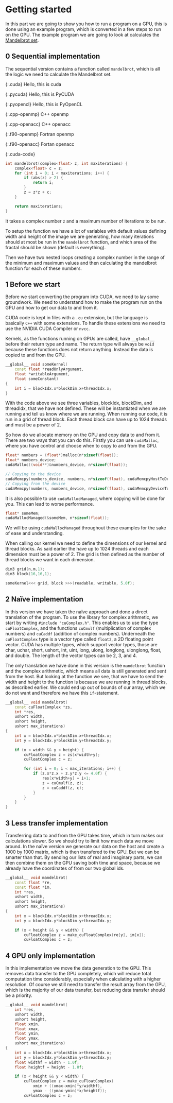 Getting started
===============

In this part we are going to show you how to run a program on a GPU, this is done using an example program, which is converted in a few steps to run on the GPU. The example program we are going to look at calculates the [Mandelbrot set](https://en.wikipedia.org/wiki/Mandelbrot_set).

0 Sequential implementation
---------------------------
The sequential version contains a function called `mandelbrot`, which is all the logic we need to calculate the Mandelbrot set.

{:.cuda}
Hello, this is cuda

{:.pycuda}
Hello, this is PyCUDA

{:.pyopencl}
Hello, this is PyOpenCL

{:.cpp-openmp}
C++ openmp

{:.cpp-openacc}
C++ openacc

{:.f90-openmp}
Fortran openmp

{:.f90-openacc}
Fortan openacc

{:.cuda-code}
```c++
int mandelbrot(complex<float> z, int maxiterations) {
    complex<float> c = z;
    for (int i = 0; i < maxiterations; i++) {
        if (abs(z) > 2) {
            return i;
        }
        z = z*z + c;
    }

    return maxiterations;
}
```

It takes a complex number `z` and a maximum number of iterations to be run.

To setup the function we have a lot of variables with default values defining
width and height of the image we are generating, how many iterations should at
most be run in the `mandelbrot` function, and which area of the fractal should
be shown (default is everything).

Then we have two nested loops creating a complex number in the range of the
minimum and maximum values and then calculating the mandelbrot function for each
of these numbers.

1 Before we start
-----------------
Before we start converting the program into CUDA, we need to lay some
groundwork. We need to understand how to make the program run on the GPU and how
to get our data to and from it.

CUDA code is kept in files with a `.cu` extension, but the language is basically
`C++` with some extensions. To handle these extensions we need to use the NVIDIA
CUDA Compiler or `nvcc`.

Kernels, as the functions running on GPUs are called, have `__global__` before
their return type and name. The return type will always be `void` because these
functions does not return anything. Instead the data is copied to and from the
GPU.
```c++
__global__ void someKernel(
    const float *readOnlyArgument,
    float *writableArgument,
    float someConstant)
{
    int i = blockIdx.x*blockDim.x+threadIdx.x;
}
```
With the code above we see three variables, blockIdx, blockDim, and threadIdx,
that we have not defined. These will be instantiated when we are running and
tell us know where we are running. When running our code, it is run in a grid of
thread block. Each thread block can have up to 1024 threads and must be a power
of 2.

So how do we allocate memory on the GPU and copy data to and from it. There are
two ways that you can do this. Firstly you can use `cudaMalloc`, where you have
control and choose when to copy to and from the GPU.
```c++
float* numbers = (float*)malloc(n*sizeof(float));
float* numbers_device;
cudaMalloc((void**)&numbers_device, n*sizeof(float));

// Copying to the device
cudaMemcpy(numbers_device, numbers, n*sizeof(float), cudaMemcpyHostToDevice);
// Copying from the device
cudaMemcpy(numbers, numbers_device, n*sizeof(float), cudaMemcpyDeviceToHost);

```

It is also possible to use `cudaMallocManaged`, where copying will be done for
you. This can lead to worse performance.
```c++
float* someMem;
cudaMallocManaged(&someMem, n*sizeof(float));
```
We will be using `cudaMallocManaged` throughout these examples for the sake of
ease and understanding.

When calling our kernel we need to define the dimensions of our kernel and
thread blocks. As said earlier the have up to 1024 threads and each dimension
must be a power of 2. The grid is then defined as the number of thread blocks we
want in each dimension.
```c++
dim3 grid(n,m,1);
dim3 block(16,16,1);

someKernel<<< grid, block >>>(readable, writable, 5.0f);
```

2 Naïve implementation
----------------------
In this version we have taken the naïve approach and done a direct translation
of the program. To use the library for complex arithmetic, we start by writing
`#include "cuComplex.h"`. This enables us to use the type `cuFloatComplex`, and
the functions `cuCmulf` (multiplication of complex numbers) and `cuCaddf`
(addition of complex numbers). Underneath the `cuFloatComplex` type is a vector
type called `float2`, a 2D floating point vector. CUDA has multiple types, which
support vector types, those are char, uchar, short, ushort, int, uint,
long, ulong, longlong, ulonglong, float, and double. The length of the vector
types can be 2, 3, and 4.

The only translation we have done in this version is the `mandelbrot`
function and the complex arithmetic, which means all data is still generated and
sent from the host. But looking at the function we see, that we have to send the
width and height to the function is because we are running in thread blocks, as
described earlier. We could end up out of bounds of our array, which we do not
want and therefore we have this `if`-statement.

```c++
__global__ void mandelbrot(
    const cuFloatComplex *zs,
    int *res,
    ushort width,
    ushort height,
    ushort max_iterations)
{
    int x = blockIdx.x*blockDim.x+threadIdx.x;
    int y = blockIdx.y*blockDim.y+threadIdx.y;

    if (x < width && y < height) {
        cuFloatComplex z = zs[x*width+y];
        cuFloatComplex c = z;

        for (int i = 0; i < max_iterations; i++) {
            if (z.x*z.x + z.y*z.y <= 4.0f) {
                res[x*width+y] = i+1;
                z = cuCmulf(z, z);
                z = cuCaddf(z, c);
            }
        }
    }
}
```


3 Less transfer implementation
------------------------------
Transferring data to and from the GPU takes time, which in turn makes our
calculations slower. So we should try to limit how much data we move around.
In the naïve version we generate our data on the host and create a 1000 by 1000
matrix, which is then transfered to the GPU. But we can be smarter than that.
By sending our lists of real and imaginary parts, we can then combine them on
the GPU saving both time and space, because we already have the coordinates of
from our two global ids.

```c++
__global__ void mandelbrot(
    const float *re,
    const float *im,
    int *res,
    ushort width,
    ushort height,
    ushort max_iterations)
{
    int x = blockIdx.x*blockDim.x+threadIdx.x;
    int y = blockIdx.y*blockDim.y+threadIdx.y;

    if (x < height && y < width) {
        cuFloatComplex z = make_cuFloatComplex(re[y], im[x]);
        cuFloatComplex c = z;
```

4 GPU only implementation
-------------------------
In this implementation we move the data generation to the GPU. This removes data
transfer to the GPU completely, which will reduce total computation time
considerably, especially when calculating with a higher resolution. Of course we
still need to transfer the result array from the GPU, which is the majority of
our data transfer, but reducing data transfer should be a priority.

```c++
__global__ void mandelbrot(
    int *res,
    ushort width,
    ushort height,
    float xmin,
    float xmax,
    float ymin,
    float ymax,
    ushort max_iterations)
{
    int x = blockIdx.x*blockDim.x+threadIdx.x;
    int y = blockIdx.y*blockDim.y+threadIdx.y;
    float widthf = width - 1.0f;
    float heightf = height - 1.0f;

    if (x < height && y < width) {
        cuFloatComplex z = make_cuFloatComplex(
            xmin + ((xmax-xmin)*y/widthf),
            ymax - ((ymax-ymin)*x/heightf));
        cuFloatComplex c = z;
```
